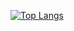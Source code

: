 [![Top Langs](https://github-readme-stats.vercel.app/api/top-langs/?username=waeng&layout=compact)](https://github.com/anuraghazra/github-readme-stats)

<!---
waeng/waeng is a ✨ special ✨ repository because its `README.md` (this file) appears on your GitHub profile.
You can click the Preview link to take a look at your changes.
--->

